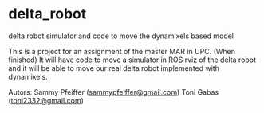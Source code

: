 delta_robot
===========

delta robot simulator and code to move the dynamixels based model


This is a project for an assignment of the master MAR in UPC.
(When finished) It will have code to move a simulator in ROS rviz of the delta robot
and it will be able to move our real delta robot implemented with dynamixels.

Autors: Sammy Pfeiffer (sammypfeiffer@gmail.com)
        Toni Gabas     (toni2332@gmail.com)

